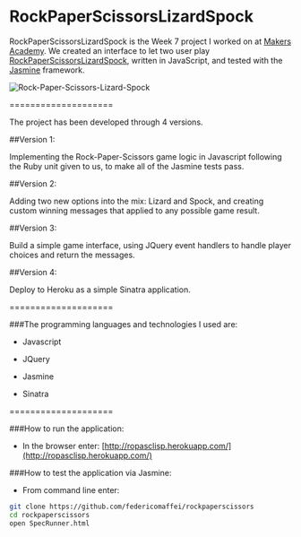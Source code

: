 RockPaperScissorsLizardSpock
====================

RockPaperScissorsLizardSpock is the Week 7 project I worked on at [Makers Academy](http://www.makersacademy.com).
We created an interface to let two user play [RockPaperScissorsLizardSpock](http://en.wikipedia.org/wiki/Rock-paper-scissors-lizard-Spock), written in JavaScript, and tested with the [Jasmine](http://jasmine.github.io/) framework.

![Rock-Paper-Scissors-Lizard-Spock](https://github.com/makersacademy/course/raw/master/images/rpsls.jpg)

====================

The project has been developed through 4 versions.

##Version 1:

Implementing the Rock-Paper-Scissors game logic in Javascript following the Ruby unit given to us, to make all of the Jasmine tests pass.

##Version 2:

Adding two new options into the mix: Lizard and Spock, and creating custom winning messages that applied to any possible game result.

##Version 3:

Build a simple game interface, using JQuery event handlers to handle player choices and return the messages.

##Version 4:

Deploy to Heroku as a simple Sinatra application.

====================

###The programming languages and technologies I used are:

  * Javascript

  * JQuery

  * Jasmine

  * Sinatra

====================

###How to run the application:

  * In the browser enter: [http://ropasclisp.herokuapp.com/](http://ropasclisp.herokuapp.com/)

###How to test the application via Jasmine:

  * From command line enter:
```bash
git clone https://github.com/federicomaffei/rockpaperscissors
cd rockpaperscissors
open SpecRunner.html
```